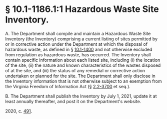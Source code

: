 # § 10.1-1186.1:1 Hazardous Waste Site Inventory.

<p>A. The Department shall compile and maintain a Hazardous Waste Site Inventory (the Inventory) comprising a current listing of sites permitted by or in corrective action under the Department at which the disposal of hazardous waste, as defined in § <a href='/vacode/10.1-1400/'>10.1-1400</a> and not otherwise excluded from regulation as hazardous waste, has occurred. The Inventory shall contain specific information about each listed site, including (i) the location of the site, (ii) the nature and known characteristics of the wastes disposed of at the site, and (iii) the status of any remedial or corrective action undertaken or planned for the site. The Department shall only disclose in the Inventory information that is not otherwise subject to an exemption from the Virginia Freedom of Information Act (§ <a href='/vacode/2.2-3700/'>2.2-3700</a> et seq.).</p><p>B. The Department shall publish the Inventory by July 1, 2021, update it at least annually thereafter, and post it on the Department's website.</p><p>2020, c. <a href='http://lis.virginia.gov/cgi-bin/legp604.exe?201+ful+CHAP0491'>491</a>.</p>